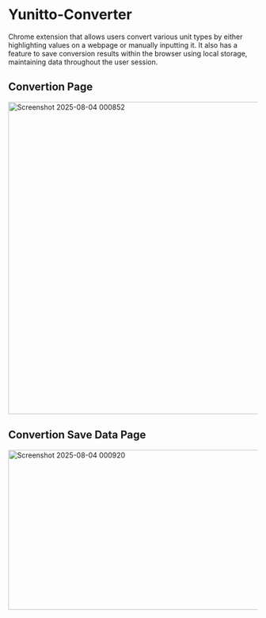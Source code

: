 # Yunitto-Converter

Chrome extension that allows users convert various unit types by either highlighting values on a webpage or manually inputting it. It also has a feature to save conversion results within the browser using local storage, maintaining data throughout the user session.

## Convertion Page

<img width="711" height="629" alt="Screenshot 2025-08-04 000852" src="https://github.com/user-attachments/assets/a6e2004c-1bce-4397-9fc0-cd89b1d849a9" />

## Convertion Save Data Page

<img width="716" height="322" alt="Screenshot 2025-08-04 000920" src="https://github.com/user-attachments/assets/f4674e28-c045-4a7d-85f6-d083006c1b1c" />
